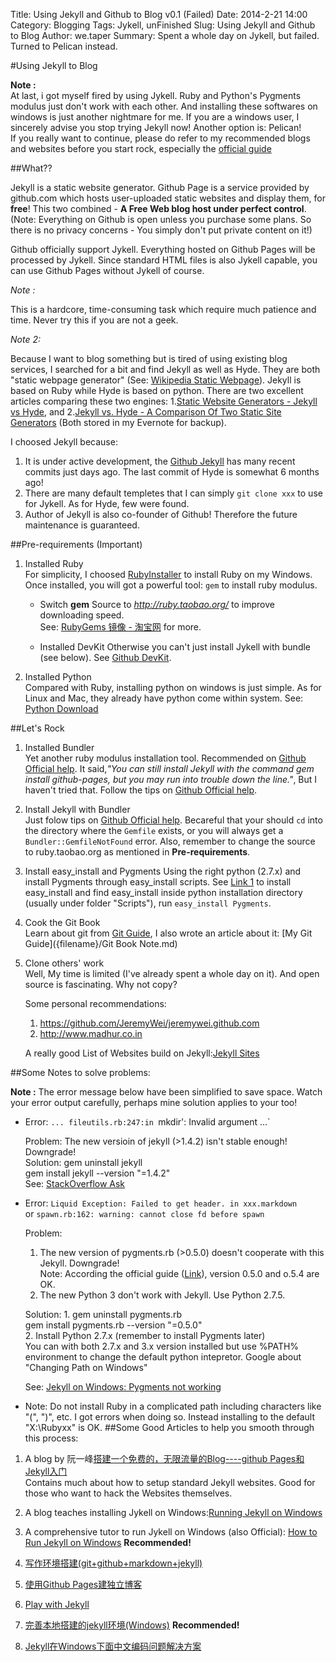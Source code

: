 ﻿Title: Using Jekyll and Github to Blog v0.1 (Failed)
Date: 2014-2-21 14:00
Category: Blogging
Tags: Jykell, unFinished
Slug: Using Jekyll and Github to Blog
Author: we.taper
Summary: Spent a whole day on Jykell, but failed. Turned to Pelican instead.

#Using Jekyll to Blog

**Note :**  
At last, i got myself fired by using Jykell. Ruby and Python's Pygments modulus 
just don't work with each other. And installing these softwares on windows is just
another nightmare for me. If you are a windows user, I sincerely advise you stop
trying Jekyll now! Another option is: Pelican!  
If you really want to continue, please do refer to my recommended blogs and websites
before you start rock, especially the [official guide][htrjow]

##What??

Jekyll is a static website generator. Github Page is a service provided by github.com which hosts user-uploaded static websites and display them, for **free**! This two combined - **A Free Web blog host under perfect control**. (Note: Everything on Github is open unless you purchase some plans. So there is no privacy concerns - You simply don't put private content on it!)

Github officially support Jykell. Everything hosted on Github Pages will be processed by Jykell. Since standard HTML files is also Jykell capable, you can use Github Pages without Jykell of course.

*Note :* 

This is a hardcore, time-consuming task which require much patience and time. Never try this if you are not a geek.

*Note 2:* 

Because I want to blog something but is tired of using existing blog services, I searched for a bit and find Jekyll 
as well as Hyde. They are both "static webpage generator" (See: [Wikipedia Static Webpage][w_sw]). Jekyll is based on Ruby while Hyde is based on python. There are two excellent articles comparing these two engines: 1.[Static Website Generators - Jekyll vs Hyde][swg_jvh], and 2.[Jekyll vs. Hyde - A Comparison Of Two Static Site Generators][jvh_ctss] (Both stored in my Evernote for backup). 

I choosed Jekyll because:  

1. It is under active development, the [Github Jekyll][gh_jk] has many recent commits just days ago. The last commit of Hyde is somewhat 6 months ago!  
2. There are many default templetes that I can simply `git clone xxx` to use for Jykell. As for Hyde, few were found.  
3. Author of Jekyll is also co-founder of Github! Therefore the future maintenance is guaranteed.  


##Pre-requirements (Important)

1. Installed Ruby  
	For simplicity, I choosed [RubyInstaller][rbi] to install Ruby on my Windows. Once installed, you will got a powerful tool: `gem` to install ruby modulus.
		
	+ Switch **gem** Source to *http://ruby.taobao.org/* to improve downloading speed.   
		See: [RubyGems 镜像 - 淘宝网][rbgm_tb] for more.

	+ Installed DevKit 
		Otherwise you can't just install Jykell with bundle (see below). See [Github DevKit][gh_dk].

2. Installed Python  
	Compared with Ruby, installing python on windows is just simple. As for Linux and Mac, they already have python come within system. See: [Python Download][py]

##Let's Rock

1. Installed Bundler  
	Yet another ruby modulus installation tool. Recommended on [Github Official help][gh_oh_1]. It said,*"You can still install Jekyll with the command gem install github-pages, but you may run into trouble down the line."*, But I haven't tried that.
	Follow the tips on [Github Official help][gh_oh_1].

2. Install Jekyll with Bundler  
	Just folow tips on [Github Official help][gh_oh_1]. Becareful that your should `cd` into the directory where the `Gemfile` exists, or you will always get a `Bundler::GemfileNotFound` error. Also, remember to change the source to ruby.taobao.org as mentioned in **Pre-requirements**.

4. Install easy_install and Pygments
	Using the right python (2.7.x) and install Pygments through easy_install scripts. 
	See [Link 1][l_1] to install easy_install and find easy_install inside python 
	installation directory (usually under folder "Scripts"), run `easy_install Pygments`.

3. Cook the Git Book  
	Learn about git from [Git Guide][gt_gi], I also wrote an article about it: [My Git Guide]({filename}/Git Book Note.md)

4. Clone others' work  
	Well, My time is limited (I've already spent a whole day on it). And open source is fascinating. Why not copy?

	Some personal recommendations:  
	1. <https://github.com/JeremyWei/jeremywei.github.com>
	2. <http://www.madhur.co.in>

	A really good List of Websites build on Jekyll:[Jekyll Sites][jk_st]

##Some Notes to solve problems:

**Note :** The error message below have been simplified to save space. Watch your error output carefully, perhaps mine solution applies to your too!

* Error: `... fileutils.rb:247:in `mkdir': Invalid argument ...`  

	Problem: The new versioin of jekyll (>1.4.2) isn't stable enough! Downgrade!  
	Solution:
		gem uninstall jekyll  
		gem install jekyll --version "=1.4.2"  
	See: [StackOverflow Ask][sof_1]

* Error:  `Liquid Exception: Failed to get header. in xxx.markdown`   
or `spawn.rb:162: warning: cannot close fd before spawn`

	Problem: 
	
	1. The new version of pygments.rb (>0.5.0) doesn't cooperate with this Jekyll. Downgrade!  
	Note: According the official guide ([Link][htrjow]), version 0.5.0 and o.5.4 are OK.
	2. The new Python 3 don't work with Jekyll. Use Python 2.7.5.
	
	Solution:
	1.
			gem uninstall pygments.rb  
			gem install pygments.rb --version "=0.5.0"  
	2. Install Python 2.7.x (remember to install Pygments later)  
		You can with both 2.7.x and 3.x version installed but use %PATH% environment to change the default python intepretor. Google about "Changing Path on Windows"
		
	See: [Jekyll on Windows: Pygments not working][sof_2]

* Note: Do not install Ruby in a complicated path including characters like "(", ")", etc. I got errors when doing so. Instead installing to the default "X:\Rubyxx\" is OK.
##Some Good Articles to help you smooth through this process:

1. A blog by 阮一峰[搭建一个免费的，无限流量的Blog----github Pages和Jekyll入门][ryf]  
	Contains much about how to setup standard Jekyll websites. Good for those who want to hack the Websites themselves.

2. A blog teaches installing Jykell on Windows:[Running Jekyll on Windows][rjkow]

3. A comprehensive tutor to run Jykell on Windows (also Official): [How to Run Jekyll on Windows][htrjow]
	**Recommended!**

4. [写作环境搭建(git+github+markdown+jekyll)](http://site.douban.com/196781/widget/notes/12161495/note/264946576/)

5. [使用Github Pages建独立博客](http://beiyuu.com/github-pages/)

6. [Play with Jekyll](http://blog.skydark.info/programming/2012/03/23/play-with-jekyll/)

7. [完善本地搭建的jekyll环境(Windows)](http://www.cnblogs.com/yevon/p/3310857.html)
	**Recommended!**
	
8. [Jekyll在Windows下面中文编码问题解决方案](http://www.cnblogs.com/aleda/articles/Jekyll-in-Windows-following-Chinese-encoding-problem-solutions.html)


[w_sw]:https://github.com/hyde/hyde
[swg_jvh]:http://www.distractable.net/tech/static-site-generators-jekyll-vs-hyde
[jvh_ctss]:http://philipm.at/2011/jekyll_vs_hyde.html
[gh_jk]:https://github.com/jekyll/jekyll
[rbi]:http://rubyinstaller.org
[rbgm_tb]:http://ruby.taobao.org/
[gh_oh_1]:https://help.github.com/articles/using-jekyll-with-pages#installing-jekyll
[gh_dk]:https://github.com/oneclick/rubyinstaller/wiki/Development-Kit
[py]:http://www.python.org/download/
[gt_gi]:http://git-scm.com/book/en/

[jk_st]:https://github.com/jekyll/jekyll/wiki/Sites
[ryf]:http://www.ruanyifeng.com/blog/2012/08/blogging_with_jekyll.html
[sof_1]:http://stackoverflow.com/questions/21137096/jekyll-error-running-jekyll-serve
[rjkow]:http://www.madhur.co.in/blog/2011/09/01/runningjekyllwindows.html
[sof_2]:http://stackoverflow.com/questions/17364028/jekyll-on-windows-pygments-not-working
[htrjow]:https://github.com/juthilo/run-jekyll-on-windows/#install-the-jekyll-gem
[l_1]:https://pypi.python.org/pypi/setuptools#windows